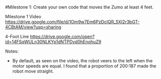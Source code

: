#Milestone 1: Create your own code that moves the Zumo at least 4 feet.

Milestone 1 Video
https://drive.google.com/file/d/1Om9w7Em6PzDcIQR_5XI2r3bGT-4CBtAM/view?usp=sharing

4-Foot Line
https://drive.google.com/open?id=14FSqWULn30NLKYp1dNTPDvd0hEnohuZ9

Notes: 
- By default, as seen on the video, the robot veers to the left when the motor speeds are equal. I found that a proportion of 200:187 made the robot move straight.